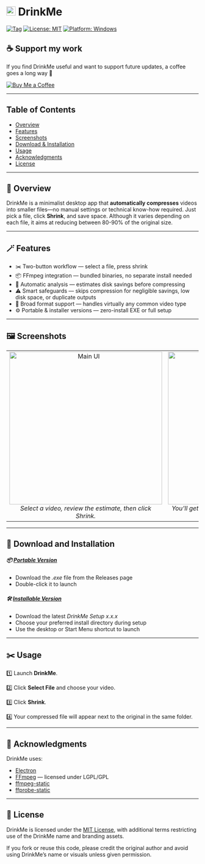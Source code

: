 # <img src="assets/logo.png" alt="logo" width="24" height="24" /> DrinkMe

[![Tag](https://img.shields.io/github/v/release/wasivis/DrinkMe)](https://github.com/wasivis/DrinkMe/releases)
[![License: MIT](https://img.shields.io/badge/License-MIT-yellow.svg)](LICENSE)
[![Platform: Windows](https://img.shields.io/badge/platform-Windows-blue)](#download)

## ☕ Support my work

If you find DrinkMe useful and want to support future updates, a coffee goes a long way 💜

[![Buy Me a Coffee](https://img.buymeacoffee.com/button-api/?text=Buy%20me%20a%20coffee&emoji=💜&slug=wasivis&button_colour=FFDD00&font_colour=000000&font_family=Poppins&outline_colour=000000&coffee_colour=ffffff)](https://www.buymeacoffee.com/wasivis)

---

## Table of Contents

- [Overview](#overview)
- [Features](#features)
- [Screenshots](#screenshots)
- [Download & Installation](#download)
- [Usage](#usage)
- [Acknowledgments](#acknowledgments)
- [License](#license)

---

<a name="overview"></a>

## 📘 Overview

DrinkMe is a minimalist desktop app that **automatically compresses** videos into smaller files—no manual settings or technical know-how required. Just pick a file, click **Shrink**, and save space. Although it varies depending on each file, it aims at reducing between 80-90% of the original size.

---

<a name="features"></a>

## 🪄 Features

- ✂️ Two-button workflow — select a file, press shrink
- 📦 FFmpeg integration — bundled binaries, no separate install needed
- 🔎 Automatic analysis — estimates disk savings before compressing
- ⚠️ Smart safeguards — skips compression for negligible savings, low disk space, or duplicate outputs
- 📼 Broad format support — handles virtually any common video type
- ⚙️ Portable & installer versions — zero-install EXE or full setup

---

<a name="screenshots"></a>

## 🖼️ Screenshots

<table>
  <tr>
    <td align="center">
      <img src="assets/screenshot-main.png" alt="Main UI" width="400" /><br/>
      <em>Select a video, review the estimate, then click Shrink.</em>
    </td>
    <td align="center">
      <img src="assets/screenshot-warning.png" alt="Warning Tooltip" width="400" /><br/>
      <em>You’ll get a heads-up when only a few megabytes are saved.</em>
    </td>
  </tr>
</table>

---

<a name="download"></a>

## 💾 Download and Installation

##### 📦 <u>Portable Version</u>

- Download the _.exe_ file from the Releases page
- Double-click it to launch

##### 🛠️ <u>Installable Version</u>

- Download the latest _DrinkMe Setup x.x.x_
- Choose your preferred install directory during setup
- Use the desktop or Start Menu shortcut to launch

---

<a name="usage"></a>

## ✂️ Usage

1️⃣ Launch **DrinkMe**.

2️⃣ Click **Select File** and choose your video.

3️⃣ Click **Shrink**.

4️⃣ Your compressed file will appear next to the original in the same folder.

---

<a name="acknowledgments"></a>

## 🙏 Acknowledgments

DrinkMe uses:

- [Electron](https://www.electronjs.org/)
- [FFmpeg](https://ffmpeg.org/) — licensed under LGPL/GPL
- [ffmpeg-static](https://www.npmjs.com/package/ffmpeg-static)
- [ffprobe-static](https://www.npmjs.com/package/ffprobe-static)

---

<a name="license"></a>

## 📜 License

DrinkMe is licensed under the [MIT License](LICENSE), with additional terms restricting use of the DrinkMe name and branding assets.

If you fork or reuse this code, please credit the original author and avoid using DrinkMe’s name or visuals unless given permission.
